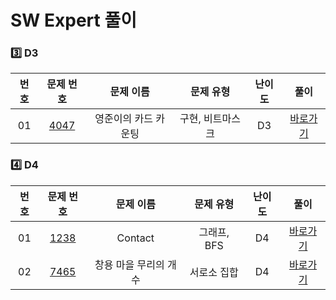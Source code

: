 # SW Expert 풀이

### 3️⃣ <strong>D3</strong>

| 번호 |                                                                                                                       문제 번호                                                                                                                       |      문제 이름       |    문제 유형     | 난이도 |             풀이              |
| :--: | :---------------------------------------------------------------------------------------------------------------------------------------------------------------------------------------------------------------------------------------------------: | :------------------: | :--------------: | :----: | :---------------------------: |
|  01  | [4047](https://swexpertacademy.com/main/code/problem/problemDetail.do?contestProbId=AWIsY84KEPMDFAWN&categoryId=AWIsY84KEPMDFAWN&categoryType=CODE&problemTitle=4047&orderBy=FIRST_REG_DATETIME&selectCodeLang=ALL&select-1=&pageSize=10&pageIndex=1) | 영준이의 카드 카운팅 | 구현, 비트마스크 |   D3   | [바로가기](./D3/SWEA_4047.md) |

### 4️⃣ <strong>D4</strong>

| 번호 |                                               문제 번호                                                |       문제 이름       |  문제 유형  | 난이도 |             풀이              |
| :--: | :----------------------------------------------------------------------------------------------------: | :-------------------: | :---------: | :----: | :---------------------------: |
|  01  | [1238](https://swexpertacademy.com/main/code/problem/problemDetail.do?contestProbId=AV15B1cKAKwCFAYD&) |        Contact        | 그래프, BFS |   D4   | [바로가기](./D4/SWEA_1238.md) |
|  02  | [7465](https://swexpertacademy.com/main/code/problem/problemDetail.do?contestProbId=AWngfZVa9XwDFAQU)  | 창용 마을 무리의 개수 | 서로소 집합 |   D4   | [바로가기](./D4/SWEA_7465.md) |
